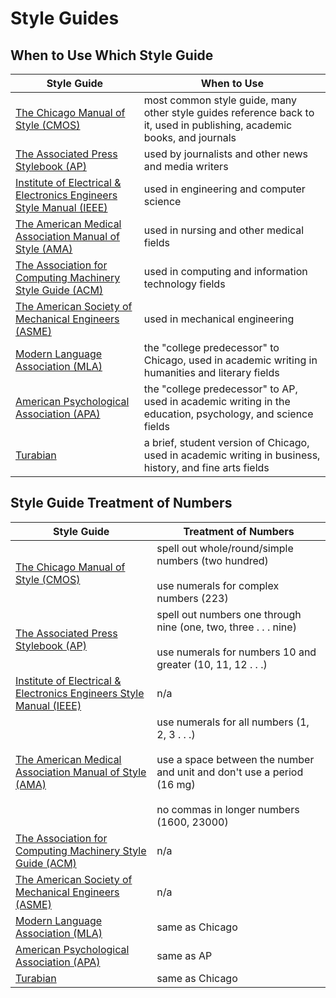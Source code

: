 # Style Guides

## When to Use Which Style Guide
| **Style Guide**                                                                                                                                                                | **When to Use**                                                                                                         |
| ------------------------------------------------------------------------------------------------------------------------------------------------------------------------------ | ----------------------------------------------------------------------------------------------------------------------- |
| [The Chicago Manual of Style (CMOS)](https://www.chicagomanualofstyle.org/)                                                                                                    | most common style guide, many other style guides reference back to it, used in publishing, academic books, and journals |
| [The Associated Press Stylebook (AP)](https://www.apstylebook.com/)                                                                                                            | used by journalists and other news and media writers                                                                    |
| [Institute of Electrical & Electronics Engineers Style Manual (IEEE)](https://journals.ieeeauthorcenter.ieee.org/your-role-in-article-production/ieee-editorial-style-manual/) | used in engineering and computer science                                                                                |
| [The American Medical Association Manual of Style (AMA)](https://academic.oup.com/amamanualofstyle)                                                                            | used in nursing and other medical fields                                                                                |
| [The Association for Computing Machinery Style Guide (ACM)](https://www.acm.org/publications/authors/reference-formatting)                                                     | used in computing and information technology fields                                                                     |
| [The American Society of Mechanical Engineers (ASME)](https://www.asme.org/publications-submissions/journals/information-for-authors/journal-guidelines/references)            | used in mechanical engineering                                                                                          |
| [Modern Language Association (MLA)](https://style.mla.org/)                                                                                                                    | the "college predecessor" to Chicago, used in academic writing in humanities and literary fields                        |
| [American Psychological Association (APA)](https://apastyle.apa.org/)                                                                                                          | the "college predecessor" to AP, used in academic writing in the education, psychology, and science fields              |
| [Turabian](https://www.chicagomanualofstyle.org/turabian/citation-guide.html)                                                                                                  | a brief, student version of Chicago, used in academic writing in business, history, and fine arts fields                |

## Style Guide Treatment of Numbers
| **Style Guide**                                                                                                                                                                | **Treatment of Numbers**                                                                                                                                                    |
| ------------------------------------------------------------------------------------------------------------------------------------------------------------------------------ | --------------------------------------------------------------------------------------------------------------------------------------------------------------------------- |
| [The Chicago Manual of Style (CMOS)](https://www.chicagomanualofstyle.org/)                                                                                                    | spell out whole/round/simple numbers (two hundred)<br><br>use numerals for complex numbers (223)                                                                            |
| [The Associated Press Stylebook (AP)](https://www.apstylebook.com/)                                                                                                            | spell out numbers one through nine (one, two, three . . . nine)<br><br>use numerals for numbers 10 and greater (10, 11, 12 . . .)                                           |
| [Institute of Electrical & Electronics Engineers Style Manual (IEEE)](https://journals.ieeeauthorcenter.ieee.org/your-role-in-article-production/ieee-editorial-style-manual/) | n/a                                                                                                                                                                         |
| [The American Medical Association Manual of Style (AMA)](https://academic.oup.com/amamanualofstyle)                                                                            | use numerals for all numbers (1, 2, 3 . . .)<br><br>use a space between the number and unit and don't use a period (16 mg)<br><br>no commas in longer numbers (1600, 23000) |
| [The Association for Computing Machinery Style Guide (ACM)](https://www.acm.org/publications/authors/reference-formatting)                                                     | n/a                                                                                                                                                                         |
| [The American Society of Mechanical Engineers (ASME)](https://www.asme.org/publications-submissions/journals/information-for-authors/journal-guidelines/references)            | n/a                                                                                                                                                                         |
| [Modern Language Association (MLA)](https://style.mla.org/)                                                                                                                    | same as Chicago                                                                                                                                                             |
| [American Psychological Association (APA)](https://apastyle.apa.org/)                                                                                                          | same as AP                                                                                                                                                                  |
| [Turabian](https://www.chicagomanualofstyle.org/turabian/citation-guide.html)                                                                                                  | same as Chicago                                                                                                                                                             |

